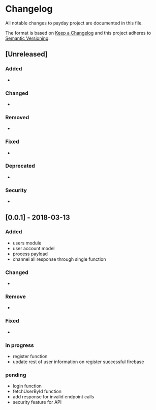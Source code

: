 # Changelog
All notable changes to payday project are documented in this file.

The format is based on [Keep a Changelog](http://keepachangelog.com/en/1.0.0/)
and this project adheres to [Semantic Versioning](http://semver.org/spec/v2.0.0.html).

## [Unreleased]
### Added
- 

### Changed
- 

### Removed
- 

### Fixed 
- 

### Deprecated
- 

### Security
- 
## [0.0.1] - 2018-03-13
### Added
- users module
- user account model
- process payload
- channel all response through single function

### Changed 
-
### Remove
- 
### Fixed
- 
### in progress
- register function
 - update rest of user information on register successful firebase
### pending
- login function
- fetchUserById function
- add response for invalid endpoint calls
- security feature for API